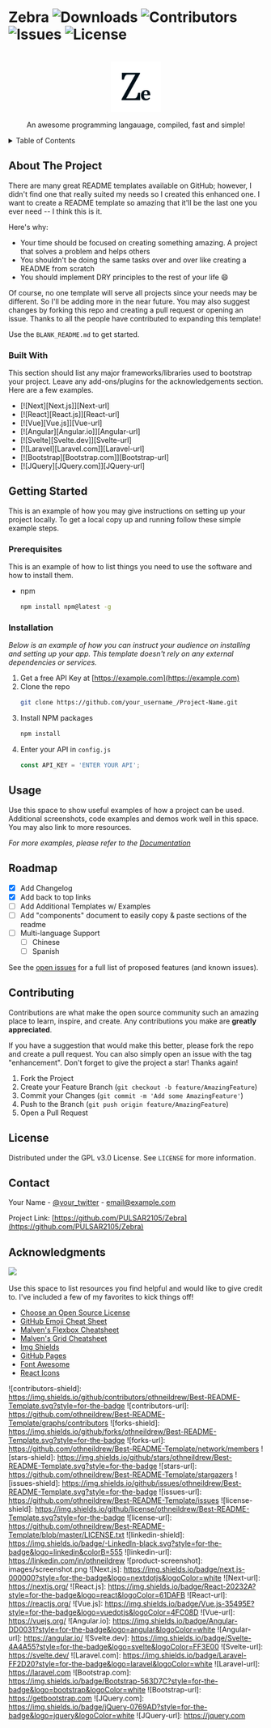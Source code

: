 <!-- PROJECT SHIELDS -->

Zebra ![Downloads](https://img.shields.io/github/downloads/pulsar2105/Zebra/total)</a> ![Contributors](https://img.shields.io/github/contributors/pulsar2105/Zebra?color=dark-green)</a> ![Issues](https://img.shields.io/github/issues/pulsar2105/Zebra)</a> ![License](https://img.shields.io/github/license/pulsar2105/Zebra)</a>
===============

<!-- PROJECT LOGO -->
<br />
<div align="center">
  <a href="https://github.com/PULSAR2105/Zebra">
    <img src="logo/icon_v1.0.png " alt="Logo" width="100" height="100">
  </a>
  <p align="center">
    An awesome programming langauage, compiled, fast and simple!
  </p>
</div>



<!-- TABLE OF CONTENTS -->
<details>
  <summary>Table of Contents</summary>
  <ol>
    <li>
      <a href="#about-the-project">About The Project</a>
      <ul>
        <li><a href="#built-with">Built With</a></li>
      </ul>
    </li>
    <li>
      <a href="#getting-started">Getting Started</a>
      <ul>
        <li><a href="#prerequisites">Prerequisites</a></li>
        <li><a href="#installation">Installation</a></li>
      </ul>
    </li>
    <li><a href="#usage">Usage</a></li>
    <li><a href="#roadmap">Roadmap</a></li>
    <li><a href="#contributing">Contributing</a></li>
    <li><a href="#license">License</a></li>
    <li><a href="#contact">Contact</a></li>
    <li><a href="#acknowledgments">Acknowledgments</a></li>
  </ol>
</details>



<!-- ABOUT THE PROJECT -->
## About The Project

There are many great README templates available on GitHub; however, I didn't find one that really suited my needs so I created this enhanced one. I want to create a README template so amazing that it'll be the last one you ever need -- I think this is it.

Here's why:
* Your time should be focused on creating something amazing. A project that solves a problem and helps others
* You shouldn't be doing the same tasks over and over like creating a README from scratch
* You should implement DRY principles to the rest of your life :smile:

Of course, no one template will serve all projects since your needs may be different. So I'll be adding more in the near future. You may also suggest changes by forking this repo and creating a pull request or opening an issue. Thanks to all the people have contributed to expanding this template!

Use the `BLANK_README.md` to get started.




### Built With

This section should list any major frameworks/libraries used to bootstrap your project. Leave any add-ons/plugins for the acknowledgements section. Here are a few examples.

* [![Next][Next.js]][Next-url]
* [![React][React.js]][React-url]
* [![Vue][Vue.js]][Vue-url]
* [![Angular][Angular.io]][Angular-url]
* [![Svelte][Svelte.dev]][Svelte-url]
* [![Laravel][Laravel.com]][Laravel-url]
* [![Bootstrap][Bootstrap.com]][Bootstrap-url]
* [![JQuery][JQuery.com]][JQuery-url]




<!-- GETTING STARTED -->
## Getting Started

This is an example of how you may give instructions on setting up your project locally.
To get a local copy up and running follow these simple example steps.

### Prerequisites

This is an example of how to list things you need to use the software and how to install them.
* npm
  ```sh
  npm install npm@latest -g
  ```

### Installation

_Below is an example of how you can instruct your audience on installing and setting up your app. This template doesn't rely on any external dependencies or services._

1. Get a free API Key at [https://example.com](https://example.com)
2. Clone the repo
   ```sh
   git clone https://github.com/your_username_/Project-Name.git
   ```
3. Install NPM packages
   ```sh
   npm install
   ```
4. Enter your API in `config.js`
   ```js
   const API_KEY = 'ENTER YOUR API';
   ```




<!-- USAGE EXAMPLES -->
## Usage

Use this space to show useful examples of how a project can be used. Additional screenshots, code examples and demos work well in this space. You may also link to more resources.

_For more examples, please refer to the [Documentation](https://example.com)_




<!-- ROADMAP -->
## Roadmap

- [x] Add Changelog
- [x] Add back to top links
- [ ] Add Additional Templates w/ Examples
- [ ] Add "components" document to easily copy & paste sections of the readme
- [ ] Multi-language Support
    - [ ] Chinese
    - [ ] Spanish

See the [open issues](https://github.com/othneildrew/Best-README-Template/issues) for a full list of proposed features (and known issues).




<!-- CONTRIBUTING -->
## Contributing

Contributions are what make the open source community such an amazing place to learn, inspire, and create. Any contributions you make are **greatly appreciated**.

If you have a suggestion that would make this better, please fork the repo and create a pull request. You can also simply open an issue with the tag "enhancement".
Don't forget to give the project a star! Thanks again!

1. Fork the Project
2. Create your Feature Branch (`git checkout -b feature/AmazingFeature`)
3. Commit your Changes (`git commit -m 'Add some AmazingFeature'`)
4. Push to the Branch (`git push origin feature/AmazingFeature`)
5. Open a Pull Request




<!-- LICENSE -->
## License

Distributed under the GPL v3.0 License. See `LICENSE` for more information.




<!-- CONTACT -->
## Contact

Your Name - [@your_twitter](https://twitter.com/your_username) - email@example.com

Project Link: [https://github.com/PULSAR2105/Zebra](https://github.com/PULSAR2105/Zebra)




<!-- ACKNOWLEDGMENTS -->
## Acknowledgments

<a href = "https://github.com/Tanu-N-Prabhu/Python/graphs/contributors">
  <img src = "https://contrib.rocks/image?repo = GitHub_username/repository_name"/>
</a>

Use this space to list resources you find helpful and would like to give credit to. I've included a few of my favorites to kick things off!

* [Choose an Open Source License](https://choosealicense.com)
* [GitHub Emoji Cheat Sheet](https://www.webpagefx.com/tools/emoji-cheat-sheet)
* [Malven's Flexbox Cheatsheet](https://flexbox.malven.co/)
* [Malven's Grid Cheatsheet](https://grid.malven.co/)
* [Img Shields](https://shields.io)
* [GitHub Pages](https://pages.github.com)
* [Font Awesome](https://fontawesome.com)
* [React Icons](https://react-icons.github.io/react-icons/search)




<!-- MARKDOWN LINKS & IMAGES -->
<!-- https://www.markdownguide.org/basic-syntax/#reference-style-links -->
![contributors-shield]: https://img.shields.io/github/contributors/othneildrew/Best-README-Template.svg?style=for-the-badge
![contributors-url]: https://github.com/othneildrew/Best-README-Template/graphs/contributors
![forks-shield]: https://img.shields.io/github/forks/othneildrew/Best-README-Template.svg?style=for-the-badge
![forks-url]: https://github.com/othneildrew/Best-README-Template/network/members
![stars-shield]: https://img.shields.io/github/stars/othneildrew/Best-README-Template.svg?style=for-the-badge
![stars-url]: https://github.com/othneildrew/Best-README-Template/stargazers
![issues-shield]: https://img.shields.io/github/issues/othneildrew/Best-README-Template.svg?style=for-the-badge
![issues-url]: https://github.com/othneildrew/Best-README-Template/issues
![license-shield]: https://img.shields.io/github/license/othneildrew/Best-README-Template.svg?style=for-the-badge
![license-url]: https://github.com/othneildrew/Best-README-Template/blob/master/LICENSE.txt
![linkedin-shield]: https://img.shields.io/badge/-LinkedIn-black.svg?style=for-the-badge&logo=linkedin&colorB=555
![linkedin-url]: https://linkedin.com/in/othneildrew
![product-screenshot]: images/screenshot.png
![Next.js]: https://img.shields.io/badge/next.js-000000?style=for-the-badge&logo=nextdotjs&logoColor=white
![Next-url]: https://nextjs.org/
![React.js]: https://img.shields.io/badge/React-20232A?style=for-the-badge&logo=react&logoColor=61DAFB
![React-url]: https://reactjs.org/
![Vue.js]: https://img.shields.io/badge/Vue.js-35495E?style=for-the-badge&logo=vuedotjs&logoColor=4FC08D
![Vue-url]: https://vuejs.org/
![Angular.io]: https://img.shields.io/badge/Angular-DD0031?style=for-the-badge&logo=angular&logoColor=white
![Angular-url]: https://angular.io/
![Svelte.dev]: https://img.shields.io/badge/Svelte-4A4A55?style=for-the-badge&logo=svelte&logoColor=FF3E00
![Svelte-url]: https://svelte.dev/
![Laravel.com]: https://img.shields.io/badge/Laravel-FF2D20?style=for-the-badge&logo=laravel&logoColor=white
![Laravel-url]: https://laravel.com
![Bootstrap.com]: https://img.shields.io/badge/Bootstrap-563D7C?style=for-the-badge&logo=bootstrap&logoColor=white
![Bootstrap-url]: https://getbootstrap.com
![JQuery.com]: https://img.shields.io/badge/jQuery-0769AD?style=for-the-badge&logo=jquery&logoColor=white
![JQuery-url]: https://jquery.com
